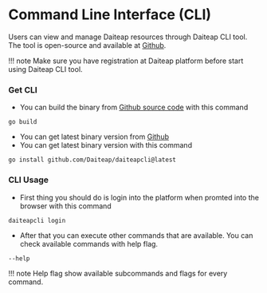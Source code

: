 # Command Line Interface (CLI)

Users can view and manage Daiteap resources through Daiteap CLI tool. The tool is open-source and available at <a href="https://github.com/Daiteap/daiteapcli" target="_blank">Github</a>.

!!! note
    Make sure you have registration at Daiteap platform before start using Daiteap CLI tool.

### Get CLI

* You can build the binary from <a href="https://github.com/Daiteap/daiteapcli" target="_blank">Github source code</a> with this command
```
go build
```
* You can get latest binary version from <a href="https://github.com/Daiteap/daiteapcli/releases" target="_blank">Github</a>
* You can get latest binary version with this command
```
go install github.com/Daiteap/daiteapcli@latest
```

### CLI Usage

* First thing you should do is login into the platform when promted into the browser with this command
```
daiteapcli login
```

* After that you can execute other commands that are available. You can check available commands with help flag.
```
--help
```
!!! note
    Help flag show available subcommands and flags for every command.